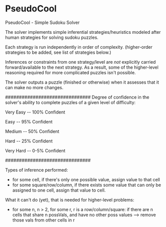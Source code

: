 PseudoCool
==========

PseudoCool - Simple Sudoku Solver

The solver implements simple inferential strategies/heuristics modeled after human strategies for solving sudoku puzzles.

Each strategy is run independently in order of complexity. (higher-order strategies to be added, see list of strategies below.)

Inferences or constraints from one strategy/level are *not* explicitly carried forward/available to the next strategy.
As a result, some of the higher-level reasoning required for more complicated puzzles isn't possible.

The solver outputs a puzzle (finished or otherwise) when it assesses that it can make no more changes.

###############################
Degree of confidence in the solver's ability to complete puzzles of a given level of difficulty:

Very Easy -- 100% Confident

Easy -- 95% Confident

Medium -- 50% Confident

Hard -- 25% Confident

Very Hard -- 0-5% Confident


###############################


Types of inference performed:
  - for some cell, if there's only one possible value, assign value to that cell
  - for some square/row/column, if there exists some value that can only be assigned to one cell, assign that value to cell.


What it can't do (yet), that is needed for higher-level problems:
  - for some n, n > 2, for some r, r is a row/column/square:
    if there are n cells that share n possVals, and have no other poss values --> remove those vals from other cells in r

